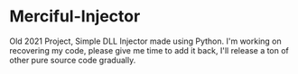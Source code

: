 # Merciful-Injector
Old 2021 Project, Simple DLL Injector made using Python.
I'm working on recovering my code, please give me time to add it back, I'll release a ton of other pure source code gradually.
